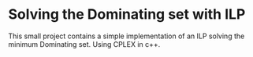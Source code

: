 # Solving the Dominating set with ILP

This small project contains a simple implementation of an ILP
solving the minimum Dominating set. Using CPLEX in c++.
